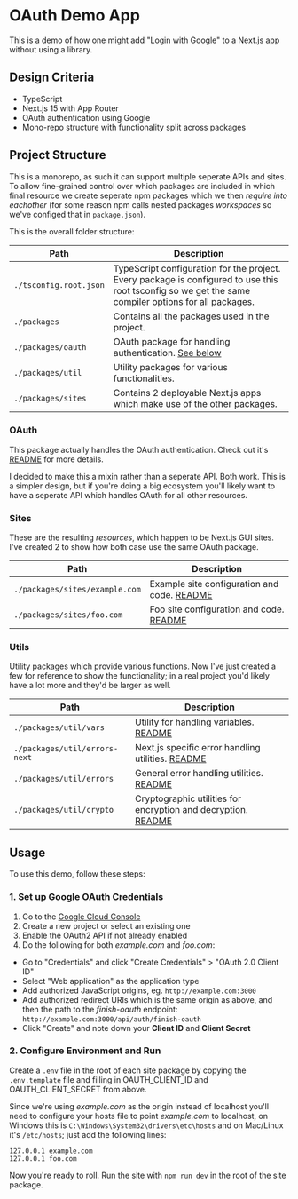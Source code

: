 # OAuth Demo App

This is a demo of how one might add "Login with Google" to a Next.js app without using a library.

## Design Criteria

- TypeScript
- Next.js 15 with App Router
- OAuth authentication using Google
- Mono-repo structure with functionality split across packages

## Project Structure

This is a monorepo, as such it can support multiple seperate APIs and sites. To allow fine-grained control over which packages are included in which final resource we create seperate npm packages which we then _require into eachother_ (for some reason npm calls nested packages _workspaces_ so we've configed that in `package.json`). 

This is the overall folder structure:

| Path | Description |
|------|-------------|
| `./tsconfig.root.json` | TypeScript configuration for the project. Every package is configured to use this root tsconfig so we get the same compiler options for all packages. |
| `./packages` | Contains all the packages used in the project. |
| `./packages/oauth` | OAuth package for handling authentication. [See below](#oauth) |
| `./packages/util` | Utility packages for various functionalities. |
| `./packages/sites` | Contains 2 deployable Next.js apps which make use of the other packages. |

### OAuth

This package actually handles the OAuth authentication. Check out it's [README](./packages/oauth/README.md) for more details.

I decided to make this a mixin rather than a seperate API. Both work. This is a simpler design, but if you're doing a big ecosystem you'll likely want to have a seperate API which handles OAuth for all other resources.

### Sites
These are the resulting _resources_, which happen to be Next.js GUI sites. I've created 2 to show how both case use the same OAuth package.

| Path | Description |
|------|-------------|
| `./packages/sites/example.com` | Example site configuration and code. [README](./packages/sites/example.com/README.md) |
| `./packages/sites/foo.com` | Foo site configuration and code. [README](./packages/sites/foo.com/README.md) |

### Utils
Utility packages which provide various functions. Now I've just created a few for reference to show the functionality; in a real project you'd likely have a lot more and they'd be larger as well.

| Path | Description |
|---------|-------------|
| `./packages/util/vars` | Utility for handling variables. [README](./packages/util/vars/README.md) |
| `./packages/util/errors-next` | Next.js specific error handling utilities. [README](./packages/util/errors-next/README.md) |
| `./packages/util/errors` | General error handling utilities. [README](./packages/util/errors/README.md) |
| `./packages/util/crypto` | Cryptographic utilities for encryption and decryption. [README](./packages/util/crypto/README.md) |

## Usage
To use this demo, follow these steps:

### 1. Set up Google OAuth Credentials

1. Go to the [Google Cloud Console](https://console.cloud.google.com/)
2. Create a new project or select an existing one
3. Enable the OAuth2 API if not already enabled
4. Do the following for both _example.com_ and _foo.com_:
 - Go to "Credentials" and click "Create Credentials" > "OAuth 2.0 Client ID"
 - Select "Web application" as the application type
 - Add authorized JavaScript origins, eg. `http://example.com:3000`
 - Add authorized redirect URIs which is the same origin as above, and then the path to the _finish-oauth_ endpoint: `http://example.com:3000/api/auth/finish-oauth` 
 - Click "Create" and note down your **Client ID** and **Client Secret**

### 2. Configure Environment and Run

Create a `.env` file in the root of each site package by copying the `.env.template` file and filling in OAUTH_CLIENT_ID and OAUTH_CLIENT_SECRET from above.

Since we're using _example.com_ as the origin instead of localhost you'll need to configure your hosts file to point _example.com_ to localhost, on Windows this is `C:\Windows\System32\drivers\etc\hosts` and on Mac/Linux it's `/etc/hosts`; just add the following lines:
```
127.0.0.1 example.com
127.0.0.1 foo.com
```

Now you're ready to roll. Run the site with `npm run dev` in the root of the site package.







